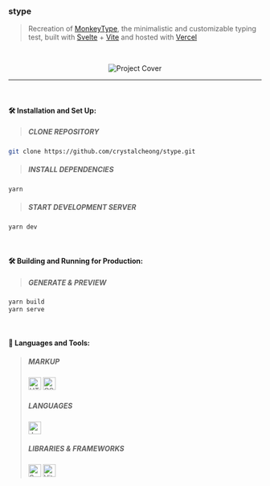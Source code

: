 ### stype 

> Recreation of <a href="https://monkeytype.com/" target="_blank">MonkeyType</a>, the minimalistic and customizable typing test, built with <a href="https://svelte.dev/" target="_blank">Svelte</a> + <a href="https://vitejs.dev/" target="_blank">Vite</a> and hosted with <a href="https://vercel.com/" target="_blank">Vercel</a>
<br/>

<p align="center">
  <img src="https://user-images.githubusercontent.com/65748007/175779307-1be4bcd6-f7e0-48f4-86e4-fef785889c40.png" alt="Project Cover"/>
</p>

---

<br/>

#### 🛠️ Installation and Set Up:

> ##### CLONE REPOSITORY

```sh
git clone https://github.com/crystalcheong/stype.git
```

> ##### INSTALL DEPENDENCIES

```sh
yarn
```

> ##### START DEVELOPMENT SERVER

```sh
yarn dev
```

<br/>

#### 🛠️ Building and Running for Production:

> ##### GENERATE & PREVIEW

```sh
yarn build
yarn serve
```

<br/>

#### 🧰 Languages and Tools:

> ##### MARKUP
>
> <img alt="HTML5" src="https://img.shields.io/badge/html5%20-%23E34F26.svg?&style=for-the-badge&logo=html5&logoColor=white" height="25"/>
> <img alt="CSS3" src="https://img.shields.io/badge/css3%20-%231572B6.svg?&style=for-the-badge&logo=css3&logoColor=white" height="25"/> 
>
> ##### LANGUAGES
>
> <img alt="JavaScript" src="https://img.shields.io/badge/javascript%20-%23323330.svg?&style=for-the-badge&logo=javascript&logoColor=%23F7DF1E" height="25"/>
>
> ##### LIBRARIES & FRAMEWORKS
>
> <img alt="Svelte" src="https://img.shields.io/badge/Svelte-4A4A55?style=for-the-badge&logo=svelte&logoColor=FF3E00" height="25"/>
> <img alt="Vite" src="https://img.shields.io/badge/Vite-B73BFE?style=for-the-badge&logo=vite&logoColor=FFD62E" height="25"/>
